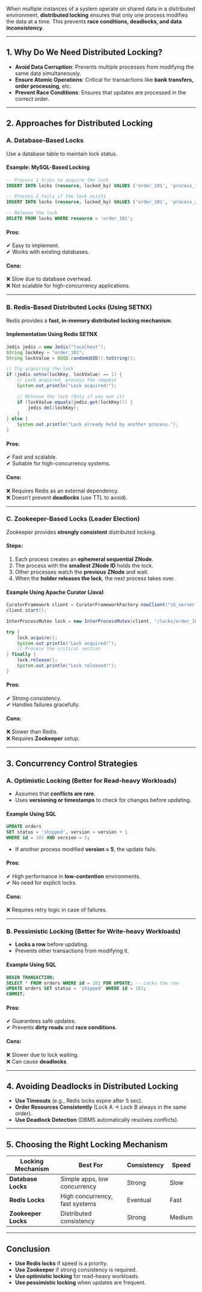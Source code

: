 
When multiple instances of a system operate on shared data in a distributed environment, **distributed locking** ensures that only one process modifies the data at a time. This prevents **race conditions, deadlocks, and data inconsistency**.

---

## **1. Why Do We Need Distributed Locking?**

- **Avoid Data Corruption**: Prevents multiple processes from modifying the same data simultaneously.
- **Ensure Atomic Operations**: Critical for transactions like **bank transfers, order processing**, etc.
- **Prevent Race Conditions**: Ensures that updates are processed in the correct order.

---

## **2. Approaches for Distributed Locking**

### **A. Database-Based Locks**

Use a database table to maintain lock status.

#### **Example: MySQL-Based Locking**

```sql
-- Process 1 tries to acquire the lock
INSERT INTO locks (resource, locked_by) VALUES ('order_101', 'process_1');

-- Process 2 fails if the lock exists
INSERT INTO locks (resource, locked_by) VALUES ('order_101', 'process_2'); -- Fails

-- Release the lock
DELETE FROM locks WHERE resource = 'order_101';
```

#### **Pros:**

✔ Easy to implement.  
✔ Works with existing databases.

#### **Cons:**

❌ Slow due to database overhead.  
❌ Not scalable for high-concurrency applications.

---

### **B. Redis-Based Distributed Locks (Using SETNX)**

Redis provides a **fast, in-memory distributed locking mechanism**.

#### **Implementation Using Redis SETNX**

```java
Jedis jedis = new Jedis("localhost");
String lockKey = "order_101";
String lockValue = UUID.randomUUID().toString();

// Try acquiring the lock
if (jedis.setnx(lockKey, lockValue) == 1) {
    // Lock acquired, process the request
    System.out.println("Lock acquired!");

    // Release the lock (Only if you own it)
    if (lockValue.equals(jedis.get(lockKey))) {
        jedis.del(lockKey);
    }
} else {
    System.out.println("Lock already held by another process.");
}
```

#### **Pros:**

✔ Fast and scalable.  
✔ Suitable for high-concurrency systems.

#### **Cons:**

❌ Requires Redis as an external dependency.  
❌ Doesn’t prevent **deadlocks** (use TTL to avoid).

---

### **C. Zookeeper-Based Locks (Leader Election)**

Zookeeper provides **strongly consistent** distributed locking.

#### **Steps:**

1. Each process creates an **ephemeral sequential ZNode**.
2. The process with the **smallest ZNode ID** holds the lock.
3. Other processes watch the **previous ZNode** and wait.
4. When the **holder releases the lock**, the next process takes over.

#### **Example Using Apache Curator (Java)**

```java
CuratorFramework client = CuratorFrameworkFactory.newClient("zk_server:2181", new RetryOneTime(1000));
client.start();

InterProcessMutex lock = new InterProcessMutex(client, "/locks/order_101");

try {
    lock.acquire();
    System.out.println("Lock acquired!");
    // Process the critical section
} finally {
    lock.release();
    System.out.println("Lock released!");
}
```

#### **Pros:**

✔ Strong consistency.  
✔ Handles failures gracefully.

#### **Cons:**

❌ Slower than Redis.  
❌ Requires **Zookeeper** setup.

---

## **3. Concurrency Control Strategies**

### **A. Optimistic Locking (Better for Read-heavy Workloads)**

- Assumes that **conflicts are rare**.
- Uses **versioning or timestamps** to check for changes before updating.

#### **Example Using SQL**

```sql
UPDATE orders 
SET status = 'shipped', version = version + 1
WHERE id = 101 AND version = 5;
```

- If another process modified **version = 5**, the update fails.

#### **Pros:**

✔ High performance in **low-contention** environments.  
✔ No need for explicit locks.

#### **Cons:**

❌ Requires retry logic in case of failures.

---

### **B. Pessimistic Locking (Better for Write-heavy Workloads)**

- **Locks a row** before updating.
- Prevents other transactions from modifying it.

#### **Example Using SQL**

```sql
BEGIN TRANSACTION;
SELECT * FROM orders WHERE id = 101 FOR UPDATE; -- Locks the row
UPDATE orders SET status = 'shipped' WHERE id = 101;
COMMIT;
```

#### **Pros:**

✔ Guarantees safe updates.  
✔ Prevents **dirty reads** and **race conditions**.

#### **Cons:**

❌ Slower due to lock waiting.  
❌ Can cause **deadlocks**.

---

## **4. Avoiding Deadlocks in Distributed Locking**

- **Use Timeouts** (e.g., Redis locks expire after 5 sec).
- **Order Resources Consistently** (Lock A → Lock B always in the same order).
- **Use Deadlock Detection** (DBMS automatically resolves conflicts).

---

## **5. Choosing the Right Locking Mechanism**

|Locking Mechanism|Best For|Consistency|Speed|
|---|---|---|---|
|**Database Locks**|Simple apps, low concurrency|Strong|Slow|
|**Redis Locks**|High concurrency, fast systems|Eventual|Fast|
|**Zookeeper Locks**|Distributed consistency|Strong|Medium|

---

## **Conclusion**

- **Use Redis locks** if speed is a priority.
- **Use Zookeeper** if strong consistency is required.
- **Use optimistic locking** for read-heavy workloads.
- **Use pessimistic locking** when updates are frequent.